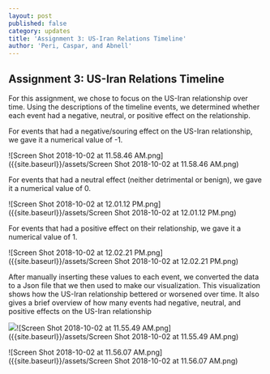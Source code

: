 ```yaml
---
layout: post
published: false
category: updates
title: 'Assignment 3: US-Iran Relations Timeline'
author: 'Peri, Caspar, and Abnell'
---
```

## Assignment 3: US-Iran Relations Timeline

For this assignment, we chose to focus on the US-Iran relationship over time. Using the descriptions of the timeline events, we determined whether each event had a negative, neutral, or positive effect on the relationship. 

For events that had a negative/souring effect on the US-Iran relationship, we gave it a numerical value of -1. 

![Screen Shot 2018-10-02 at 11.58.46 AM.png]({{site.baseurl}}/assets/Screen Shot 2018-10-02 at 11.58.46 AM.png)


For events that had a neutral effect (neither detrimental or benign), we gave it a numerical value of 0.

![Screen Shot 2018-10-02 at 12.01.12 PM.png]({{site.baseurl}}/assets/Screen Shot 2018-10-02 at 12.01.12 PM.png)


For events that had a positive effect on their relationship, we gave it a numerical value of 1.

![Screen Shot 2018-10-02 at 12.02.21 PM.png]({{site.baseurl}}/assets/Screen Shot 2018-10-02 at 12.02.21 PM.png)


After manually inserting these values to each event, we converted the data to a Json file that we then used to make our visualization. This visualization shows how the US-Iran relationship bettered or worsened over time. It also gives a brief overview of how many events had negative, neutral, and positive effects on the US-Iran relationship

![]({{site.baseurl}}/assets/Screen%20Shot%202018-10-02%20at%2011.55.49%20AM.png)![Screen Shot 2018-10-02 at 11.55.49 AM.png]({{site.baseurl}}/assets/Screen Shot 2018-10-02 at 11.55.49 AM.png)

![Screen Shot 2018-10-02 at 11.56.07 AM.png]({{site.baseurl}}/assets/Screen Shot 2018-10-02 at 11.56.07 AM.png)
